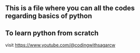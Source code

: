 ## This is a file where you can all the codes regarding basics of python

## To learn python from scratch 
visit https://www.youtube.com/@codingwithsagarcw

